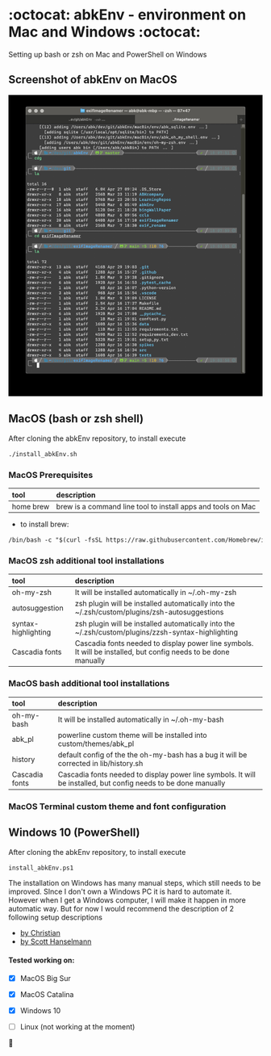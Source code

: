 # :octocat: abkEnv - environment on Mac and Windows :octocat:
Setting up bash or zsh on Mac and PowerShell on Windows


## Screenshot of abkEnv on MacOS
![abkEnv MacOS zsh](docs/abkEnv_MacOS_zsh.jpg?raw=true "abkEnv in terminal")


## MacOS (bash or zsh shell)
After cloning the abkEnv repository, to install execute
```html
./install_abkEnv.sh
```


### MacOS Prerequisites
| tool      | description                                                  |
| :-------- | :----------------------------------------------------------- |
| home brew | brew is a command line tool to install apps and tools on Mac |

- to install brew:
```html
/bin/bash -c "$(curl -fsSL https://raw.githubusercontent.com/Homebrew/install/HEAD/install.sh)"
```


### MacOS zsh additional tool installations
| tool                | description                                                                                                     |
| :------------------ | :-------------------------------------------------------------------------------------------------------------- |
| oh-my-zsh           | It will be installed automatically in ~/.oh-my-zsh                                                              |
| autosuggestion      | zsh plugin will be installed automatically into the ~/.zsh/custom/plugins/zsh-autosuggestions                   |
| syntax-highlighting | zsh plugin will be installed automatically into the ~/.zsh/custom/plugins/zzsh-syntax-highlighting              |
| Cascadia fonts      | Cascadia fonts needed to display power line symbols. It will be installed, but config needs to be done manually |

### MacOS bash additional tool installations
| tool           | description                                                                                                     |
| :------------- | :-------------------------------------------------------------------------------------------------------------- |
| oh-my-bash     | It will be installed automatically in ~/.oh-my-bash                                                             |
| abk_pl         | powerline custom theme will be installed into custom/themes/abk_pl                                              |
| history        | default config of the the oh-my-bash has a bug it will be corrected in lib/history.sh                           |
| Cascadia fonts | Cascadia fonts needed to display power line symbols. It will be installed, but config needs to be done manually |


### MacOS Terminal custom theme and font configuration




## Windows 10 (PowerShell)
After cloning the abkEnv repository, to install execute
```html
install_abkEnv.ps1
```

The installation on Windows has many manual steps, which still needs to be improved. SInce I don't own  a Windows PC it is hard to automate it.
However when I get a Windows computer, I will make it happen in more automatic way. But for now I would recommend the description of 2 following setup descriptions
- [by Christian](https://www.the-digital-life.com/awesome-wsl-wsl2-terminal/)
- [by Scott Hanselmann](https://docs.microsoft.com/en-us/windows/terminal/tutorials/powerline-setup)


#### Tested working on:
- [x] MacOS Big Sur
- [x] MacOS Catalina
- [x] Windows 10
- [ ] Linux (not working at the moment)


:checkered_flag:
